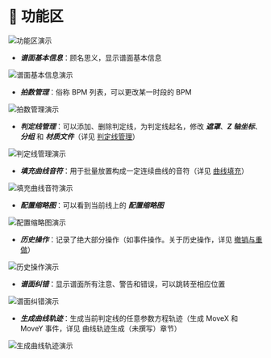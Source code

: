 # 🌟 功能区

![功能区演示](/assets/imgs/contents/功能区演示.avif)

- ***谱面基本信息***：顾名思义，显示谱面基本信息

![谱面基本信息演示](/assets/imgs/contents/谱面基本信息演示.avif)

- ***拍数管理***：俗称 BPM 列表，可以更改某一时段的 BPM

![拍数管理演示](/assets/imgs/contents/拍数管理演示.avif)

- ***判定线管理***：可以添加、删除判定线，为判定线起名，修改 ***遮罩***、***Z 轴坐标***、***分组*** 和 ***材质文件***（详见 [判定线管理](../charting/line-management.md)）

![判定线管理演示](/assets/imgs/contents/判定线管理演示.avif)

- ***填充曲线音符***：用于批量放置构成一定连续曲线的音符（详见 [曲线填充](../charting/curve-fill-notes.md)）

![填充曲线音符演示](/assets/imgs/contents/填充曲线音符演示.avif)

- ***配置缩略图***：可以看到当前线上的 ***配置缩略图***

![配置缩略图演示](/assets/imgs/contents/配置缩略图演示.avif)

- ***历史操作***：记录了绝大部分操作（如事件操作。关于历史操作，详见 [撤销与重做](../charting/undo-and-redo.md)）

![历史操作演示](/assets/imgs/contents/历史操作演示.avif)

- ***谱面纠错***：显示谱面所有注意、警告和错误，可以跳转至相应位置

![谱面纠错演示](/assets/imgs/contents/谱面纠错演示.avif)

- ***生成曲线轨迹***：生成当前判定线的任意参数方程轨迹（生成 MoveX 和 MoveY 事件，详见 曲线轨迹生成（未撰写）章节）

![生成曲线轨迹演示](/assets/imgs/contents/生成曲线轨迹演示.avif)